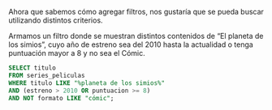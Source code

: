 Ahora que sabemos cómo agregar filtros, nos gustaría que se pueda buscar utilizando distintos criterios. 

Armamos un filtro donde se muestran distintos contenidos de “El planeta de los simios”, cuyo año de estreno sea del 2010 hasta la actualidad o tenga puntuación mayor a 8 y no sea el Cómic. 

```sql
SELECT titulo
FROM series_peliculas
WHERE titulo LIKE "%planeta de los simios%"
AND (estreno > 2010 OR puntuacion >= 8) 
AND NOT formato LIKE "cómic";
```

<div
  class='mu-sql-table'
  data-name='series_peliculas'
  data-columns='["titulo", "formato", "creador", "estreno", "puntuacion"]'
  data-rows='[
    ["El planeta de los simios", "Novela", "Pierre Boulle", 1963, 8.1], 
    ["El planeta de los simios", "Película", 
    ["Escape del plantea de los simios", 1971
    "Conquista del planeta de los simios", 1972 
    "La batalla por el planeta de los simios", 1973 
    "La guerra del planeta de los simios", 2017 ], 
    ["IT", "Stephen King", "El payaso Pennywise, Beverly Marsh, Richie Tozier, Bill Denbrough, Eddie Kaspbrak, Stanley Uris, Ben Hanscom, Mike Hanlon, Georgie Denbrough", NULL, 8.9]
  ]'>
</div>

